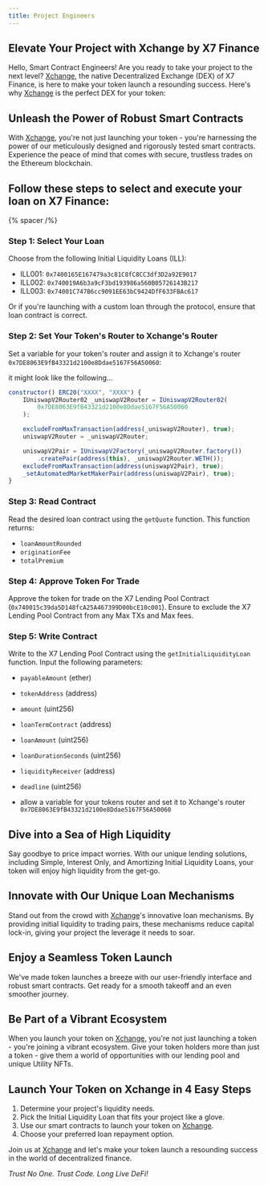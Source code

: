 ```yaml
---
title: Project Engineers
---
```


## Elevate Your Project with Xchange by X7 Finance

Hello, Smart Contract Engineers! Are you ready to take your project to the next level? [Xchange](https://beta.x7.finance/#/swap), the native Decentralized Exchange (DEX) of X7 Finance, is here to make your token launch a resounding success. Here's why [Xchange](https://beta.x7.finance/#/swap) is the perfect DEX for your token:

## Unleash the Power of Robust Smart Contracts

With [Xchange](https://beta.x7.finance/#/swap), you're not just launching your token - you're harnessing the power of our meticulously designed and rigorously tested smart contracts. Experience the peace of mind that comes with secure, trustless trades on the Ethereum blockchain.

## Follow these steps to select and execute your loan on X7 Finance:

{% spacer /%}

### Step 1: Select Your Loan

Choose from the following Initial Liquidity Loans (ILL):

- ILL001: `0x7400165E167479a3c81C8fC8CC3df3D2a92E9017`
- ILL002: `0x740019A6b3a9cF3bd193986a560B05726143B217`
- ILL003: `0x74001C747B6cc9091EE63bC9424DfF633FBAc617`

Or if you're launching with a custom loan through the protocol, ensure that loan contract is correct.

### Step 2: Set Your Token's Router to Xchange's Router

Set a variable for your token's router and assign it to Xchange's router `0x7DE8063E9fB43321d2100e8Ddae5167F56A50060`:

it might look like the following...

```js
constructor() ERC20("XXXX", "XXXX") {
    IUniswapV2Router02 _uniswapV2Router = IUniswapV2Router02(
        0x7DE8063E9fB43321d2100e8Ddae5167F56A50060
    );

    excludeFromMaxTransaction(address(_uniswapV2Router), true);
    uniswapV2Router = _uniswapV2Router;

    uniswapV2Pair = IUniswapV2Factory(_uniswapV2Router.factory())
        .createPair(address(this), _uniswapV2Router.WETH());
    excludeFromMaxTransaction(address(uniswapV2Pair), true);
    _setAutomatedMarketMakerPair(address(uniswapV2Pair), true);
}
```

### Step 3: Read Contract

Read the desired loan contract using the `getQuote` function. This function returns:

- `loanAmountRounded`
- `originationFee`
- `totalPremium`

### Step 4: Approve Token For Trade

Approve the token for trade on the X7 Lending Pool Contract (`0x740015c39da5D148fcA25A467399D00bcE10c001`). Ensure to exclude the X7 Lending Pool Contract from any Max TXs and Max fees.

### Step 5: Write Contract

Write to the X7 Lending Pool Contract using the `getInitialLiquidityLoan` function. Input the following parameters:

- `payableAmount` (ether)
- `tokenAddress` (address)
- `amount` (uint256)
- `loanTermContract` (address)
- `loanAmount` (uint256)
- `loanDurationSeconds` (uint256)
- `liquidityReceiver` (address)
- `deadline` (uint256)

- allow a variable for your tokens router and set it to Xchange's router `0x7DE8063E9fB43321d2100e8Ddae5167F56A50060`

## Dive into a Sea of High Liquidity

Say goodbye to price impact worries. With our unique lending solutions, including Simple, Interest Only, and Amortizing Initial Liquidity Loans, your token will enjoy high liquidity from the get-go.

## Innovate with Our Unique Loan Mechanisms

Stand out from the crowd with [Xchange](https://beta.x7.finance/#/swap)'s innovative loan mechanisms. By providing initial liquidity to trading pairs, these mechanisms reduce capital lock-in, giving your project the leverage it needs to soar.

## Enjoy a Seamless Token Launch

We've made token launches a breeze with our user-friendly interface and robust smart contracts. Get ready for a smooth takeoff and an even smoother journey.

## Be Part of a Vibrant Ecosystem

When you launch your token on [Xchange](https://beta.x7.finance/#/swap), you're not just launching a token - you're joining a vibrant ecosystem. Give your token holders more than just a token - give them a world of opportunities with our lending pool and unique Utility NFTs.

## Launch Your Token on Xchange in 4 Easy Steps

1. Determine your project's liquidity needs.
2. Pick the Initial Liquidity Loan that fits your project like a glove.
3. Use our smart contracts to launch your token on [Xchange](https://beta.x7.finance/#/swap).
4. Choose your preferred loan repayment option.

Join us at [Xchange](https://beta.x7.finance/#/swap) and let's make your token launch a resounding success in the world of decentralized finance.

_Trust No One. Trust Code. Long Live DeFi!_
